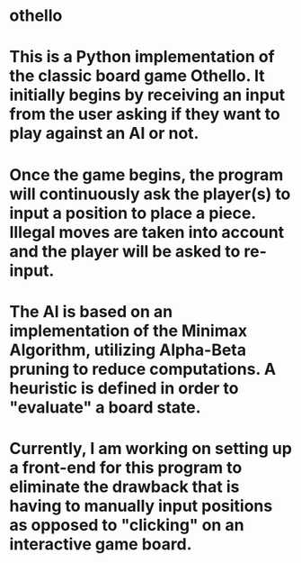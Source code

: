 # othello
# This is a Python implementation of the classic board game Othello. It initially begins by receiving an input from the user asking if they want to play against an AI or not.
# Once the game begins, the program will continuously ask the player(s) to input a position to place a piece. Illegal moves are taken into account and the player will be asked to re-input.
# The AI is based on an implementation of the Minimax Algorithm, utilizing Alpha-Beta pruning to reduce computations. A heuristic is defined in order to "evaluate" a board state.

# Currently, I am working on setting up a front-end for this program to eliminate the drawback that is having to manually input positions as opposed to "clicking" on an interactive game board.
